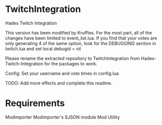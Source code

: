 # TwitchIntegration
Hades Twitch Integration

This version has been modified by Kruffles. For the most part, all of the changes have been limited to event_list.lua.
If you find that your votes are only generating 4 of the same option, look for the DEBUGGING section in twitch.lua and set local debugid = nil

Please rename the extracted repository to TwitchIntegration from Hades-Twitch-Integration for the packages to work.

Config: Set your username and vote times in config.lua

TODO: Add more effects and complete this readme.

# Requirements

Modimporter
Modimporter's SJSON module
Mod Utility